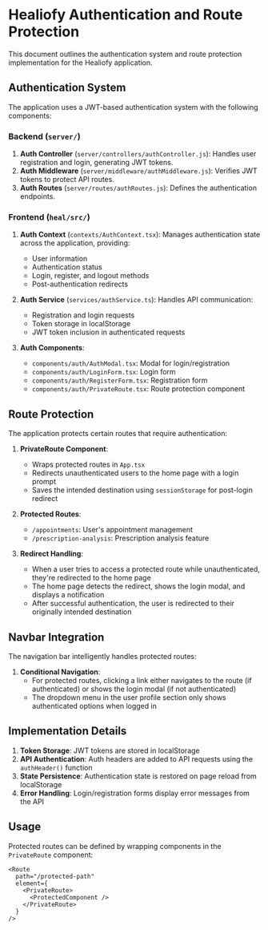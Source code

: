 # Healiofy Authentication and Route Protection

This document outlines the authentication system and route protection implementation for the Healiofy application.

## Authentication System

The application uses a JWT-based authentication system with the following components:

### Backend (`server/`)

1. **Auth Controller** (`server/controllers/authController.js`): Handles user registration and login, generating JWT tokens.
2. **Auth Middleware** (`server/middleware/authMiddleware.js`): Verifies JWT tokens to protect API routes.
3. **Auth Routes** (`server/routes/authRoutes.js`): Defines the authentication endpoints.

### Frontend (`heal/src/`)

1. **Auth Context** (`contexts/AuthContext.tsx`): Manages authentication state across the application, providing:
   - User information
   - Authentication status
   - Login, register, and logout methods
   - Post-authentication redirects

2. **Auth Service** (`services/authService.ts`): Handles API communication:
   - Registration and login requests
   - Token storage in localStorage
   - JWT token inclusion in authenticated requests

3. **Auth Components**:
   - `components/auth/AuthModal.tsx`: Modal for login/registration
   - `components/auth/LoginForm.tsx`: Login form
   - `components/auth/RegisterForm.tsx`: Registration form
   - `components/auth/PrivateRoute.tsx`: Route protection component

## Route Protection

The application protects certain routes that require authentication:

1. **PrivateRoute Component**:
   - Wraps protected routes in `App.tsx`
   - Redirects unauthenticated users to the home page with a login prompt
   - Saves the intended destination using `sessionStorage` for post-login redirect

2. **Protected Routes**:
   - `/appointments`: User's appointment management
   - `/prescription-analysis`: Prescription analysis feature

3. **Redirect Handling**:
   - When a user tries to access a protected route while unauthenticated, they're redirected to the home page
   - The home page detects the redirect, shows the login modal, and displays a notification
   - After successful authentication, the user is redirected to their originally intended destination

## Navbar Integration

The navigation bar intelligently handles protected routes:

1. **Conditional Navigation**: 
   - For protected routes, clicking a link either navigates to the route (if authenticated) or shows the login modal (if not authenticated)
   - The dropdown menu in the user profile section only shows authenticated options when logged in

## Implementation Details

1. **Token Storage**: JWT tokens are stored in localStorage
2. **API Authentication**: Auth headers are added to API requests using the `authHeader()` function
3. **State Persistence**: Authentication state is restored on page reload from localStorage
4. **Error Handling**: Login/registration forms display error messages from the API

## Usage

Protected routes can be defined by wrapping components in the `PrivateRoute` component:

```tsx
<Route 
  path="/protected-path" 
  element={
    <PrivateRoute>
      <ProtectedComponent />
    </PrivateRoute>
  } 
/>
``` 